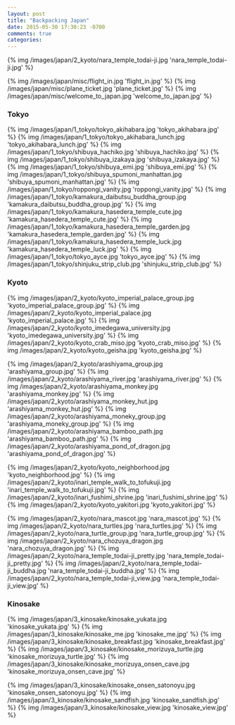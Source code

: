 ```yaml
---
layout: post
title: "Backpacking Japan"
date: 2015-05-30 17:30:23 -0700
comments: true
categories: 
---
```


{% img /images/japan/2_kyoto/nara_temple_todai-ji.jpg 'nara_temple_todai-ji.jpg' %}

<!-- more -->

{% img /images/japan/misc/flight_in.jpg 'flight_in.jpg' %}
{% img /images/japan/misc/plane_ticket.jpg 'plane_ticket.jpg' %}
{% img /images/japan/misc/welcome_to_japan.jpg 'welcome_to_japan.jpg' %}

<h3> Tokyo </h3>

{% img /images/japan/1_tokyo/tokyo_akihabara.jpg 'tokyo_akihabara.jpg' %}
{% img /images/japan/1_tokyo/tokyo_akihabara_lunch.jpg 'tokyo_akihabara_lunch.jpg' %}
{% img /images/japan/1_tokyo/shibuya_hachiko.jpg 'shibuya_hachiko.jpg' %}
{% img /images/japan/1_tokyo/shibuya_izakaya.jpg 'shibuya_izakaya.jpg' %}
{% img /images/japan/1_tokyo/shibuya_emi.jpg 'shibuya_emi.jpg' %}
{% img /images/japan/1_tokyo/shibuya_spumoni_manhattan.jpg 'shibuya_spumoni_manhattan.jpg' %}
{% img /images/japan/1_tokyo/roppongi_vanity.jpg 'roppongi_vanity.jpg' %}
{% img /images/japan/1_tokyo/kamakura_daibutsu_buddha_group.jpg 'kamakura_daibutsu_buddha_group.jpg' %}
{% img /images/japan/1_tokyo/kamakura_hasedera_temple_cute.jpg 'kamakura_hasedera_temple_cute.jpg' %}
{% img /images/japan/1_tokyo/kamakura_hasedera_temple_garden.jpg 'kamakura_hasedera_temple_garden.jpg' %}
{% img /images/japan/1_tokyo/kamakura_hasedera_temple_luck.jpg 'kamakura_hasedera_temple_luck.jpg' %}
{% img /images/japan/1_tokyo/tokyo_ayce.jpg 'tokyo_ayce.jpg' %}
{% img /images/japan/1_tokyo/shinjuku_strip_club.jpg 'shinjuku_strip_club.jpg' %}

<h3> Kyoto </h3>

{% img /images/japan/2_kyoto/kyoto_imperial_palace_group.jpg 'kyoto_imperial_palace_group.jpg' %}
{% img /images/japan/2_kyoto/kyoto_imperial_palace.jpg 'kyoto_imperial_palace.jpg' %}
{% img /images/japan/2_kyoto/kyoto_imedegawa_university.jpg 'kyoto_imedegawa_university.jpg' %}
{% img /images/japan/2_kyoto/kyoto_crab_miso.jpg 'kyoto_crab_miso.jpg' %}
{% img /images/japan/2_kyoto/kyoto_geisha.jpg 'kyoto_geisha.jpg' %}

{% img /images/japan/2_kyoto/arashiyama_group.jpg 'arashiyama_group.jpg' %}
{% img /images/japan/2_kyoto/arashiyama_river.jpg 'arashiyama_river.jpg' %}
{% img /images/japan/2_kyoto/arashiyama_monkey.jpg 'arashiyama_monkey.jpg' %}
{% img /images/japan/2_kyoto/arashiyama_monkey_hut.jpg 'arashiyama_monkey_hut.jpg' %}
{% img /images/japan/2_kyoto/arashiyama_moneky_group.jpg 'arashiyama_moneky_group.jpg' %}
{% img /images/japan/2_kyoto/arashiyama_bamboo_path.jpg 'arashiyama_bamboo_path.jpg' %}
{% img /images/japan/2_kyoto/arashiyama_pond_of_dragon.jpg 'arashiyama_pond_of_dragon.jpg' %}

{% img /images/japan/2_kyoto/kyoto_neighborhood.jpg 'kyoto_neighborhood.jpg' %}
{% img /images/japan/2_kyoto/inari_temple_walk_to_tofukuji.jpg 'inari_temple_walk_to_tofukuji.jpg' %}
{% img /images/japan/2_kyoto/inari_fushimi_shrine.jpg 'inari_fushimi_shrine.jpg' %}
{% img /images/japan/2_kyoto/kyoto_yakitori.jpg 'kyoto_yakitori.jpg' %}

{% img /images/japan/2_kyoto/nara_mascot.jpg 'nara_mascot.jpg' %}
{% img /images/japan/2_kyoto/nara_turtles.jpg 'nara_turtles.jpg' %}
{% img /images/japan/2_kyoto/nara_turtle_group.jpg 'nara_turtle_group.jpg' %}
{% img /images/japan/2_kyoto/nara_chozuya_dragon.jpg 'nara_chozuya_dragon.jpg' %}
{% img /images/japan/2_kyoto/nara_temple_todai-ji_pretty.jpg 'nara_temple_todai-ji_pretty.jpg' %}
{% img /images/japan/2_kyoto/nara_temple_todai-ji_buddha.jpg 'nara_temple_todai-ji_buddha.jpg' %}
{% img /images/japan/2_kyoto/nara_temple_todai-ji_view.jpg 'nara_temple_todai-ji_view.jpg' %}

<h3> Kinosake </h3>

{% img /images/japan/3_kinosake/kinosake_yukata.jpg 'kinosake_yukata.jpg' %}
{% img /images/japan/3_kinosake/kinosake_me.jpg 'kinosake_me.jpg' %}
{% img /images/japan/3_kinosake/kinosake_breakfast.jpg 'kinosake_breakfast.jpg' %}
{% img /images/japan/3_kinosake/kinosake_morizuya_turtle.jpg 'kinosake_morizuya_turtle.jpg' %}
{% img /images/japan/3_kinosake/kinosake_morizuya_onsen_cave.jpg 'kinosake_morizuya_onsen_cave.jpg' %}

{% img /images/japan/3_kinosake/kinosake_onsen_satonoyu.jpg 'kinosake_onsen_satonoyu.jpg' %}
{% img /images/japan/3_kinosake/kinosake_sandfish.jpg 'kinosake_sandfish.jpg' %}
{% img /images/japan/3_kinosake/kinosake_view.jpg 'kinosake_view.jpg' %}
